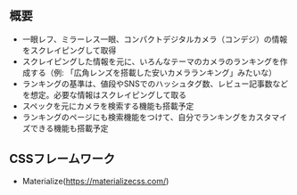 ## 概要
- 一眼レフ、ミラーレス一眼、コンパクトデジタルカメラ（コンデジ）の情報をスクレイピングして取得
- スクレイピングした情報を元に、いろんなテーマのカメラのランキングを作成する（例: 「広角レンズを搭載した安いカメラランキング」みたいな）
- ランキングの基準は、値段やSNSでのハッシュタグ数、レビュー記事数などを想定。必要な情報はスクレイピングして取る
- スペックを元にカメラを検索する機能も搭載予定
- ランキングのページにも検索機能をつけて、自分でランキングをカスタマイズできる機能も搭載予定

## CSSフレームワーク
- Materialize(https://materializecss.com/)
